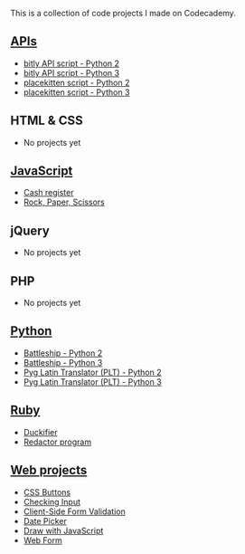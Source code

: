 This is a collection of code projects I made on Codecademy.

## [APIs](apis)
- [bitly API script - Python 2](/apis/bitly_py2.py)
- [bitly API script - Python 3](/apis/bitly_py3.py)
- [placekitten script - Python 2](/apis/placekitten_py2.py)
- [placekitten script - Python 3](/apis/placekitten_py3.py)

## HTML & CSS
- No projects yet

## [JavaScript](javascript)
- [Cash register](/javascript/cash-register)
- [Rock, Paper, Scissors](/javascript/rock-paper-scissors)

## jQuery
- No projects yet

## PHP
- No projects yet

## [Python](python)
- [Battleship - Python 2](/python/battleship_py2.py)
- [Battleship - Python 3](/python/battleship_py3.py)
- [Pyg Latin Translator (PLT) - Python 2](/python/plt_py2.py)
- [Pyg Latin Translator (PLT) - Python 3](/python/plt_py3.py)

## [Ruby](ruby)
- [Duckifier](/ruby/duckifier.rb)
- [Redactor program](/ruby/redact_it.rb)

## [Web projects](web-projects)
- [CSS Buttons](/web-projects/css-buttons)
- [Checking Input](/web-projects/checking-input)
- [Client-Side Form Validation](/web-projects/client-side-form-validation)
- [Date Picker](/web-projects/date-picker)
- [Draw with JavaScript](/web-projects/draw-with-javascript)
- [Web Form](/web-projects/web-form)
